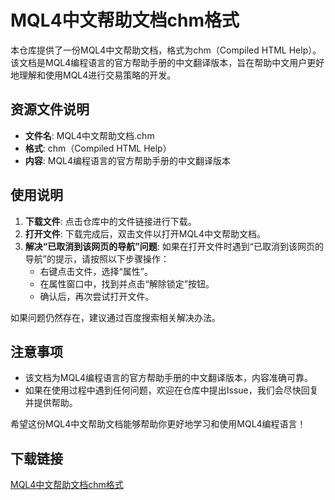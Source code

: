 # MQL4中文帮助文档chm格式

本仓库提供了一份MQL4中文帮助文档，格式为chm（Compiled HTML Help）。该文档是MQL4编程语言的官方帮助手册的中文翻译版本，旨在帮助中文用户更好地理解和使用MQL4进行交易策略的开发。

## 资源文件说明

- **文件名**: MQL4中文帮助文档.chm
- **格式**: chm（Compiled HTML Help）
- **内容**: MQL4编程语言的官方帮助手册的中文翻译版本

## 使用说明

1. **下载文件**: 点击仓库中的文件链接进行下载。
2. **打开文件**: 下载完成后，双击文件以打开MQL4中文帮助文档。
3. **解决“已取消到该网页的导航”问题**: 如果在打开文件时遇到“已取消到该网页的导航”的提示，请按照以下步骤操作：
   - 右键点击文件，选择“属性”。
   - 在属性窗口中，找到并点击“解除锁定”按钮。
   - 确认后，再次尝试打开文件。

如果问题仍然存在，建议通过百度搜索相关解决办法。

## 注意事项

- 该文档为MQL4编程语言的官方帮助手册的中文翻译版本，内容准确可靠。
- 如果在使用过程中遇到任何问题，欢迎在仓库中提出Issue，我们会尽快回复并提供帮助。

希望这份MQL4中文帮助文档能够帮助你更好地学习和使用MQL4编程语言！

## 下载链接

[MQL4中文帮助文档chm格式](https://pan.quark.cn/s/b5561b62a038)
